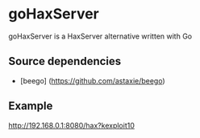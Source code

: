 # goHaxServer

goHaxServer is a HaxServer alternative written with Go

## Source dependencies

* [beego] (https://github.com/astaxie/beego)

## Example

http://192.168.0.1:8080/hax?kexploit10
